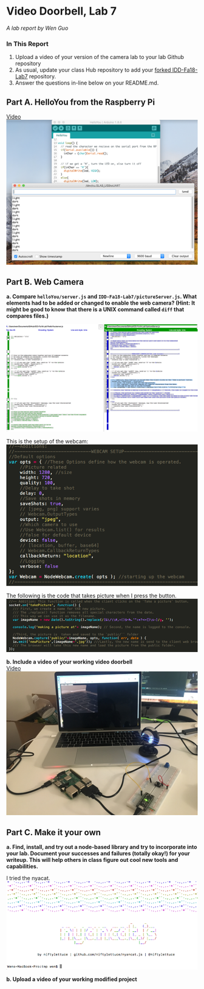 # Video Doorbell, Lab 7

*A lab report by Wen Guo*

### In This Report

1. Upload a video of your version of the camera lab to your lab Github repository
1. As usual, update your class Hub repository to add your [forked IDD-Fa18-Lab7](/FAR-Lab/IDD-Fa18-Lab7) repository.
1. Answer the questions in-line below on your README.md.

## Part A. HelloYou from the Raspberry Pi

[Video](https://youtu.be/me-7qpGVxWo)
<br>
[![](serial_monitor.png)](https://youtu.be/me-7qpGVxWo)


## Part B. Web Camera

**a. Compare `helloYou/server.js` and `IDD-Fa18-Lab7/pictureServer.js`. What elements had to be added or changed to enable the web camera? (Hint: It might be good to know that there is a UNIX command called `diff` that compares files.)**

![](diff.png)

This is the setup of the webcam: 
![](webcam_setup.png)


The following is the code that takes picture when I press the button. 
![](camera_code.png)

**b. Include a video of your working video doorbell**
<br>
[Video](https://www.youtube.com/watch?v=w1Jryqgt8Us)
[![](doorbell_example.JPG)](https://www.youtube.com/watch?v=w1Jryqgt8Us)

## Part C. Make it your own

**a. Find, install, and try out a node-based library and try to incorporate into your lab. Document your successes and failures (totally okay!) for your writeup. This will help others in class figure out cool new tools and capabilities.**

I tried the nyacat. 
![](nyancat.png)


**b. Upload a video of your working modified project**
